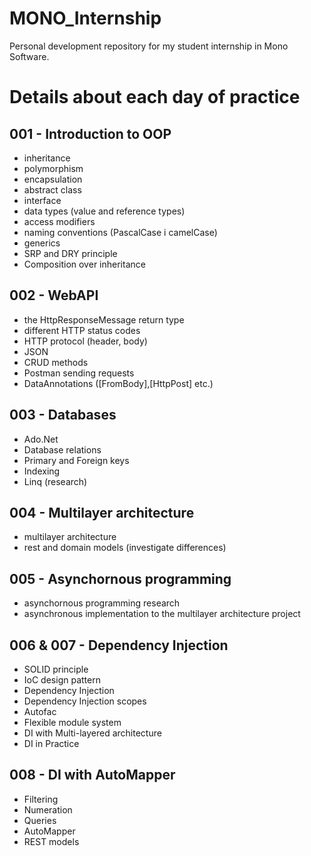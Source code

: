 # MONO_Internship
Personal development repository for my student internship in Mono Software.

# Details about each day of practice

## 001 - Introduction to OOP
- inheritance
- polymorphism
- encapsulation
- abstract class
- interface
- data types (value and reference types)
- access modifiers
- naming conventions (PascalCase i camelCase)
- generics
- SRP and DRY principle
- Composition over inheritance

## 002 - WebAPI
- the HttpResponseMessage return type
- different HTTP status codes
- HTTP protocol (header, body)
- JSON
- CRUD methods
- Postman sending requests
- DataAnnotations ([FromBody],[HttpPost] etc.)

## 003 - Databases
- Ado.Net
- Database relations
- Primary and Foreign keys
- Indexing
- Linq (research)

## 004 - Multilayer architecture
- multilayer architecture
- rest and domain models (investigate differences)

## 005 - Asynchornous programming
- asynchornous programming research 
- asynchronous implementation to the multilayer architecture project

## 006 & 007 - Dependency Injection
- SOLID principle
- IoC design pattern
- Dependency Injection
- Dependency Injection scopes
- Autofac
- Flexible module system
- DI with Multi-layered architecture
- DI in Practice

## 008 - DI with AutoMapper
- Filtering
- Numeration
- Queries
- AutoMapper
- REST models